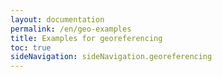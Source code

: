 ```yaml
---
layout: documentation
permalink: /en/geo-examples
title: Examples for georeferencing
toc: true
sideNavigation: sideNavigation.georeferencing
---
```


<head>
    <!-- OpenSeadragon CSS and JS -->
    <script src="https://openseadragon.github.io/openseadragon/openseadragon.min.js"></script>
    <style>
        .openseadragon-viewer {
            width: 700px;
            height: 500px;
            margin: auto;
            position: relative;
        }

        .zoom-level {
            position: absolute;
            bottom: 10px;
            right: 10px;
            background-color: rgba(0, 0, 0, 0.6);
            color: white;
            padding: 5px;
            border-radius: 5px;
            font-size: 0.9em;
        }

        .legend {
            text-align: center;
            margin-top: 10px;
            font-size: 1.2em;
            font-style: italic;
        }
    </style>
</head>

# Examples for georeferencing

## Location with coordinates

<!-- OpenSeadragon Viewer -->
<div id="openseadragon1" class="openseadragon-viewer">
    <div id="zoom-level1" class="zoom-level">Zoom: 1.00</div>
</div>

<div class="legend">
    <a href="https://www.ville-ge.ch/musinfo/bd/cjb/chg/adetail.php?id=610730&lang=fr">G00341664</a>,
    <i>Benstonea serpentinica</i> Callm. & Buerki
</div>

<script>
    var viewer1 = OpenSeadragon({
        id: "openseadragon1",
        prefixUrl: "https://openseadragon.github.io/openseadragon/images/",
        tileSources: {
            type: "image",
            url: "https://www.ville-ge.ch/imagezoom/?fif=cjbiip/cjb100/img_220/G00341664.ptif&cvt=jpeg",
            buildPyramid: false
        },
        defaultZoomLevel: 1,
        minZoomLevel: 0.5,
        maxZoomLevel: 5,
        showNavigator: true,
        navigatorPosition: "BOTTOM_LEFT"
    });

    viewer1.addHandler("zoom", function(event) {
        var zoom = viewer1.viewport.getZoom().toFixed(2);
        document.getElementById("zoom-level1").innerText = "Zoom: " + zoom;
    });

    viewer1.addHandler("open", function() {
        viewer1.viewport.panTo(new OpenSeadragon.Point(0.75, 1.25));
        viewer1.viewport.zoomTo(2.0);
    });
</script>

<br>

<table style="width: 100%; border-collapse: collapse; border: 1px solid black;">
  <thead>
    <tr>
        <th style="text-align: center; vertical-align: middle; border: 1px solid black; padding: 10px; background-color: {{ site.data.colors.lightblue.background }}">Protocole</th>
        <th style="text-align: center; vertical-align: middle; border: 1px solid black; padding: 10px; background-color: {{ site.data.colors.attribute.background }};">Attribute</th>
        <th style="text-align: center; vertical-align: middle; border: 1px solid black; padding: 10px; background-color: {{ site.data.colors.value.background }};">Value</th>
    </tr>
  </thead>
  <tbody>
    <tr>
        <td rowspan="2" style="text-align: center; vertical-align: middle; border: 1px solid black; padding: 10px;"><a href="/en/geo-protocole#11-step-1-transcribe-verbatim-location-data">Step 1.1a</a><br> <strong>Transcribe</strong><br> verbatim Location data</td>
        <td style="text-align: left; padding: 10px;"><i>verbatimLocality</i></td>
        <td style="text-align: left; padding: 10px;">MALAYSIA<br> Sabah<br> Borneo. Lahad Datu District.<br> Gunung Silam Ultramafic soil.</td>
    </tr>
    <tr>
        <td style="text-align: left; padding: 10px;"><i>verbatimElevation</i></td>
        <td style="text-align: left; padding: 10px;">365 m</td>
    </tr>
    <tr>
        <td style="text-align: center; vertical-align: middle; border: 1px solid black; padding: 10px;"><a href="/en/geo-protocole#11-step-1-transcribe-verbatim-location-data">Step 1.1b</a><br> <strong>Document</strong><br> verbatim Location data</td>
        <td style="text-align: left; border-bottom: 1px solid black; padding: 10px;"><i>locationRemarks</i></td>
        <td style="text-align: left; border-bottom: 1px solid black; padding: 10px;"></td>
    </tr>
    <tr>
        <td rowspan="5" style="text-align: center; vertical-align: middle; border: 1px solid black; padding: 10px;"><a href="/en/geo-protocole#12-transcribe-verbatim-coordinates-data">Step 1.2a</a><br> <strong>Transcribe</strong><br> verbatim Coordinates data</td>
        <td style="text-align: left; padding: 10px;"><i>verbatimCoordinates</i></td>
        <td style="text-align: left; padding: 10px;">04°58’14’‘N 118°10’44’‘E</td>
    </tr>
    <tr>
        <td style="text-align: left; padding: 10px;"><i>verbatimLatitude</i></td>
        <td style="text-align: left; padding: 10px;">04°58’14’‘N</td>
    </tr>
    <tr>
        <td style="text-align: left; padding: 10px;"><i>verbatimLongitude</i></td>
        <td style="text-align: left; padding: 10px;">118°10’44’‘E</td>
    </tr>
    <tr>
        <td style="text-align: left; padding: 10px;"><i>verbatimCoordinateSystem</i></td>
        <td style="text-align: left; padding: 10px;">degrees minutes seconds</td>
    </tr>
    <tr>
        <td style="text-align: left; padding: 10px;"><i>verbatimSRS</i></td>
        <td style="text-align: left; padding: 10px;">unknown</td>
    </tr>
    <tr>
        <td rowspan="4" style="text-align: center; vertical-align: middle; border: 1px solid black; padding: 10px;"><a href="/en/geo-protocole#12-transcribe-verbatim-coordinates-data">Step 1.2b</a><br> <strong>Convert</strong><br> verbatim Coordinates data</td>
        <td style="text-align: left; padding: 10px;"><i>decimalLatitude</i></td>
        <td style="text-align: left; padding: 10px;">4.97056</td>
    </tr>
    <tr>
        <td style="text-align: left; padding: 10px;"><i>decimalLongitude</i></td>
        <td style="text-align: left; padding: 10px;">118.17889</td>
    </tr>
    <tr>
        <td style="text-align: left; padding: 10px;"><i>coordinateUncertaintyInMeters</i></td>
        <td style="text-align: left; padding: 10px;">49</td>
    </tr>
    <tr>
        <td style="text-align: left; padding: 10px;"><i>geodeticDatum</i></td>
        <td style="text-align: left; padding: 10px;">EPSG:4326 (=WGS84)</td>
    </tr>
    <tr>
        <td style="text-align: center; vertical-align: middle; border: 1px solid black; padding: 10px;"><a href="/en/geo-protocole#12-transcribe-verbatim-coordinates-data">Step 1.2c</a><br> <strong>Document</strong><br> verbatim Coordinates data</td>
        <td style="text-align: left; border-bottom: 1px solid black; padding: 10px;"><i>georeferenceRemarks</i></td>
        <td style="text-align: left; border-bottom: 1px solid black; padding: 10px;">uncertainty calculating using the Wieczorek C, J Wieczorek (2021) Georeferencing Calculator</td>
    </tr>
    <tr>
        <td rowspan="6" style="text-align: center; vertical-align: middle; border: 1px solid black; padding: 10px;"><a href="/en/geo-protocole#21-enrich-standardised-textual-location-data">Step 2.1a</a><br> <strong>Enrich</strong><br> standardised Coordinates data</td>
        <td style="text-align: left; padding: 10px;"><i>continent</i></td>
        <td style="text-align: left; padding: 10px;">Asia</td>
    </tr>
    <tr>
        <td style="text-align: left; padding: 10px;"><i>country</i></td>
        <td style="text-align: left; padding: 10px;">Malaysia</td>
    </tr>
    <tr>
        <td style="text-align: left; padding: 10px;"><i>stateProvince</i></td>
        <td style="text-align: left; padding: 10px;">Sabah</td>
    </tr>
    <tr>
        <td style="text-align: left; padding: 10px;"><i>island</i></td>
        <td style="text-align: left; padding: 10px;">Borneo</td>
    </tr>
    <tr>
        <td style="text-align: left; padding: 10px;"><i>county</i></td>
        <td style="text-align: left; padding: 10px;">Lahad Datu District</td>
    </tr>
    <tr>
        <td style="text-align: left; padding: 10px;"><i>locality</i></td>
        <td style="text-align: left; padding: 10px;">Gunung Silam</td>
    </tr>
  </tbody>
</table>


## Location without coordinates

<!-- OpenSeadragon Viewer -->
<div id="openseadragon2" class="openseadragon-viewer">
    <div id="zoom-level2" class="zoom-level">Zoom: 1.00</div>
</div>

<div class="legend">
    <a href="https://www.ville-ge.ch/musinfo/bd/cjb/chg/adetail.php?id=596936&lang=fr">G00390286</a>,
    <i>Asplenium septentrionale</i> (L.) Hoffm.
</div>

<script>
    var viewer2 = OpenSeadragon({
        id: "openseadragon2",
        prefixUrl: "https://openseadragon.github.io/openseadragon/images/",
        tileSources: {
            type: "image",
            url: "https://www.ville-ge.ch/imagezoom/?fif=cjbiip/cjb100/img_225/G00390286.ptif&cvt=jpeg",
            buildPyramid: false
        },
        defaultZoomLevel: 1,
        minZoomLevel: 0.5,
        maxZoomLevel: 5,
        showNavigator: true,
        navigatorPosition: "BOTTOM_LEFT"
    });

    viewer2.addHandler("zoom", function(event) {
        var zoom = viewer2.viewport.getZoom().toFixed(2);
        document.getElementById("zoom-level2").innerText = "Zoom: " + zoom;
    });

    viewer2.addHandler("open", function() {
        viewer2.viewport.panTo(new OpenSeadragon.Point(0.8, 1.25));
        viewer2.viewport.zoomTo(2.5);;
    });
</script>

<br>

<table style="width: 100%; border-collapse: collapse; border: 1px solid black;">
  <thead>
    <tr>
        <th style="text-align: center; vertical-align: middle; border: 1px solid black; padding: 10px; background-color: {{ site.data.colors.lightblue.background }}">Protocole</th>
        <th style="text-align: center; vertical-align: middle; border: 1px solid black; padding: 10px; background-color: {{ site.data.colors.attribute.background }};">Attribute</th>
        <th style="text-align: center; vertical-align: middle; border: 1px solid black; padding: 10px; background-color: {{ site.data.colors.value.background }};">Value</th>
    </tr>
  </thead>
  <tbody>
    <tr>
        <td rowspan="2" style="text-align: center; vertical-align: middle; border: 1px solid black; padding: 10px;"><a href="/en/geo-protocole#11-step-1-transcribe-verbatim-location-data">Step 1.1a</a><br> <strong>Transcribe</strong><br> verbatim Location data</td>
        <td style="text-align: left; padding: 10px;"><i>verbatimLocality</i></td>
        <td style="text-align: left; padding: 10px;">Murs à Champel, Genève</td>
    </tr>
    <tr>
        <td style="text-align: left; padding: 10px;"><i>verbatimElevation</i></td>
        <td style="text-align: left; padding: 10px;"><i>none</i></td>
    </tr>
    <tr>
        <td style="text-align: center; vertical-align: middle; border: 1px solid black; padding: 10px;"><a href="/en/geo-protocole#11-step-1-transcribe-verbatim-location-data">Step 1.1b</a><br> <strong>Document</strong><br> verbatim Location data</td>
        <td style="text-align: left; border-bottom: 1px solid black; padding: 10px;"><i>locationRemarks</i></td>
        <td style="text-align: left; border-bottom: 1px solid black; padding: 10px;"></td>
    </tr>
    <tr>
        <td rowspan="5" style="text-align: center; vertical-align: middle; border: 1px solid black; padding: 10px;"><a href="/en/geo-protocole#12-transcribe-verbatim-coordinates-data">Step 1.2a</a><br> <strong>Transcribe</strong><br> verbatim Coordinates data</td>
        <td style="text-align: left; padding: 10px;"><i>verbatimCoordinates</i></td>
        <td style="text-align: left; padding: 10px;"><i>none</i></td>
    </tr>
    <tr>
        <td style="text-align: left; padding: 10px;"><i>verbatimLatitude</i></td>
        <td style="text-align: left; padding: 10px;"><i>none</i></td>
    </tr>
    <tr>
        <td style="text-align: left; padding: 10px;"><i>verbatimLongitude</i></td>
        <td style="text-align: left; padding: 10px;"><i>none</i></td>
    </tr>
    <tr>
        <td style="text-align: left; padding: 10px;"><i>verbatimCoordinateSystem</i></td>
        <td style="text-align: left; padding: 10px;"><i>none</i></td>
    </tr>
    <tr>
        <td style="text-align: left; padding: 10px;"><i>verbatimSRS</i></td>
        <td style="text-align: left; padding: 10px;"><i>none</i></td>
    </tr>
    <tr>
        <td rowspan="4" style="text-align: center; vertical-align: middle; border: 1px solid black; padding: 10px;"><a href="/en/geo-protocole#12-transcribe-verbatim-coordinates-data">Step 1.2b</a><br> <strong>Convert</strong><br> verbatim Coordinates data</td>
        <td style="text-align: left; padding: 10px;"><i>decimalLatitude</i></td>
        <td style="text-align: left; padding: 10px;">46.19212</td>
    </tr>
    <tr>
        <td style="text-align: left; padding: 10px;"><i>decimalLongitude</i></td>
        <td style="text-align: left; padding: 10px;">6.15747</td>
    </tr>
    <tr>
        <td style="text-align: left; padding: 10px;"><i>coordinateUncertaintyInMeters</i></td>
        <td style="text-align: left; padding: 10px;">1000</td>
    </tr>
    <tr>
        <td style="text-align: left; padding: 10px;"><i>geodeticDatum</i></td>
        <td style="text-align: left; padding: 10px;">EPSG:4326 (=WGS84)</td>
    </tr>
    <tr>
        <td style="text-align: center; vertical-align: middle; border: 1px solid black; padding: 10px;"><a href="/en/geo-protocole#12-transcribe-verbatim-coordinates-data">Step 1.2c</a><br> <strong>Document</strong><br> verbatim Coordinates data</td>
        <td style="text-align: left; border-bottom: 1px solid black; padding: 10px;"><i>georeferenceRemarks</i></td>
        <td style="text-align: left; border-bottom: 1px solid black; padding: 10px;">Approximated coordinates and uncertainty from legacy institutional database</td>
    </tr>
    <tr>
        <td rowspan="5" style="text-align: center; vertical-align: middle; border: 1px solid black; padding: 10px;"><a href="/en/geo-protocole#21-enrich-standardised-textual-location-data">Step 2.1a</a><br> <strong>Enrich</strong><br> standardised Coordinates data</td>
        <td style="text-align: left; padding: 10px;"><i>continent</i></td>
        <td style="text-align: left; padding: 10px;">Europa</td>
    </tr>
    <tr>
        <td style="text-align: left; padding: 10px;"><i>country</i></td>
        <td style="text-align: left; padding: 10px;">Switzerland</td>
    </tr>
    <tr>
        <td style="text-align: left; padding: 10px;"><i>stateProvince</i></td>
        <td style="text-align: left; padding: 10px;">Geneva</td>
    </tr>
    <tr>
        <td style="text-align: left; padding: 10px;"><i>municipality</i></td>
        <td style="text-align: left; padding: 10px;">Geneva</td>
    </tr>
    <tr>
        <td style="text-align: left; padding: 10px;"><i>locality</i></td>
        <td style="text-align: left; padding: 10px;">Champel</td>
    </tr>
  </tbody>
</table>
